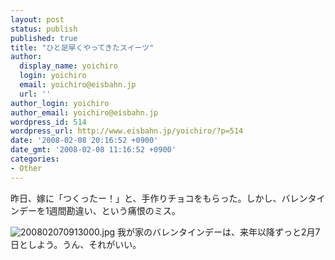 ```yaml
---
layout: post
status: publish
published: true
title: "ひと足早くやってきたスイーツ"
author:
  display_name: yoichiro
  login: yoichiro
  email: yoichiro@eisbahn.jp
  url: ''
author_login: yoichiro
author_email: yoichiro@eisbahn.jp
wordpress_id: 514
wordpress_url: http://www.eisbahn.jp/yoichiro/?p=514
date: '2008-02-08 20:16:52 +0900'
date_gmt: '2008-02-08 11:16:52 +0900'
categories:
- Other
---
```


昨日、嫁に「つくったー！」と、手作りチョコをもらった。しかし、バレンタインデーを1週間勘違い、という痛恨のミス。

![200802070913000.jpg](http://www.eisbahn.jp/yoichiro/images/200802070913000.jpg)
我が家のバレンタインデーは、来年以降ずっと2月7日としよう。うん、それがいい。
